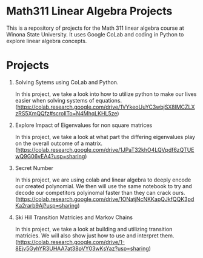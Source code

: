 # Math311 Linear Algebra Projects

This is a repository of projects for the Math 311 linear algebra course at Winona State University. It uses Google CoLab and coding in Python to explore linear algebra concepts.

# Projects

1. Solving Sytems using CoLab and Python.

   In this project, we take a look into how to utilize python to make our lives easier when solving systems of equations.
   (https://colab.research.google.com/drive/1VYkeoUuYC3wbjSX8lMCZLXzRS5XmQQfz#scrollTo=N4MhqLKHL5ze)


2. Explore Impact of Eigenvalues for non square matrices

     In this project, we take a look at what part the differing eigenvalues play on the overall outcome of a matrix.
     (https://colab.research.google.com/drive/1JPaT32khO4LQVpdf6zQTUEwQ9G06vEA4?usp=sharing)


3. Secret Number

     In this project, we are using colab and linear algebra to deeply encode our created polynomial. We then will use the same notebook to try and decode our competitors polyinomal faster than they can crack ours.
     (https://colab.research.google.com/drive/1ONatjNcNKKapQJkfQQK3pdKa2rarb9Aj?usp=sharing)
  

4. Ski Hill Transition Matricies and Markov Chains

     In this project, we take a look at building and utilizing transition matricies. We will also show just how to use and interpret them.
     (https://colab.research.google.com/drive/1-8Ejv5GyhYR3UHAA7at38pVY03wKsYaz?usp=sharing)
